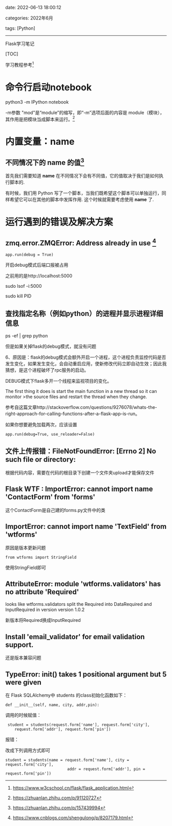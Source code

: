 date: 2022-06-13 18:00:12

categories: 2022年6月

tags: [Python]

---

Flask学习笔记

<!-- more -->

[TOC]

学习教程参考[^1]

# 命令行启动notebook

python3 -m IPython notebook

-m参数 "mod"是“module”的缩写，即“-m”选项后面的内容是 module（模块），其作用是把模块当成脚本来运行。[^4]


# 内置变量：__name__ 

## 不同情况下的 __name__ 的值[^2]

首先我们需要知道 __name__ 在不同情况下会有不同值，它的值取决于我们是如何执行脚本的.

有时候，我们用 Python 写了一个脚本，当我们既希望这个脚本可以单独运行，同样希望它可以在其他的脚本中发挥作用. 这个时候就需要考虑使用 __name__ 了. 


# 运行遇到的错误及解决方案

## zmq.error.ZMQError: Address already in use [^3]

    app.run(debug = True)

开启debug模式后端口报被占用

之前用的是http://localhost:5000

sudo lsof -i:5000

sudo kill PID

## 查找指定名称（例如python）的进程并显示进程详细信息

ps -ef  | grep python

但是如果关掉flask的debug模式，就没有问题

6、原因是：flask的debug模式会额外开启一个进程，这个进程负责监控代码是否发生变化，如果发生变化，会自动重启应用，使新修改代码立即自动生效；因此我猜想，是这个进程破坏了rpc服务的启动。

DEBUG模式下flask多开一个线程来监视项目的变化。

The first thing it does is start the main function in a new thread so it can monitor >the source files and restart the thread when they change.

参考自这篇文章http://stackoverflow.com/questions/9276078/whats-the-right-approach-for-calling-functions-after-a-flask-app-is-run。

如果你想要避免加载两次，应该设置

    app.run(debug=True, use_reloader=False)


## 文件上传报错：FileNotFoundError: [Errno 2] No such file or directory:

根据代码内容，需要在代码的根目录下创建一个文件夹upload才能保存文件

## Flask WTF : ImportError: cannot import name 'ContactForm' from 'forms' 



这个ContactForm是自己建的forms.py文件中的类

## ImportError: cannot import name 'TextField' from 'wtforms'

原因是版本更新问题

    from wtforms import StringField

使用StringField即可


## AttributeError: module 'wtforms.validators' has no attribute 'Required'

looks like wtforms.validators split the Required into DataRequired and InputRequired in version version 1.0.2

新版本将Required换成InputRequired


## Install 'email_validator' for email validation support.

还是版本兼容问题

## TypeError: __init__() takes 1 positional argument but 5 were given

在 Flask SQLAlchemy中 students 的class初始化函数如下：

    def __init__(self, name, city, addr,pin):

调用的时候赋值：

     student = students(request.form['name'], request.form['city'],
        request.form['addr'], request.form['pin'])

报错：

改成下列调用方式即可

    student = students(name = request.form['name'], city = request.form['city'],
                               addr = request.form['addr'], pin = request.form['pin'])



[^1]:https://www.w3cschool.cn/flask/flask_application.html

[^2]:https://zhuanlan.zhihu.com/p/157439994

[^3]:https://www.cnblogs.com/shengulong/p/8207179.html

[^4]:https://zhuanlan.zhihu.com/p/91120727

